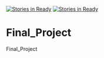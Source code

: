 [![Stories in Ready](https://badge.waffle.io/jacoby22/Final_Project.png?label=ready&title=Ready)](https://waffle.io/jacoby22/Final_Project)
[![Stories in Ready](https://badge.waffle.io/jacoby22/Final_Project.png?label=ready&title=Ready)](https://waffle.io/jacoby22/Final_Project)
# Final_Project
Final_Project

